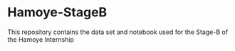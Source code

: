 # Hamoye-StageB
This repository contains the data set and notebook used for the Stage-B of the Hamoye Internship
